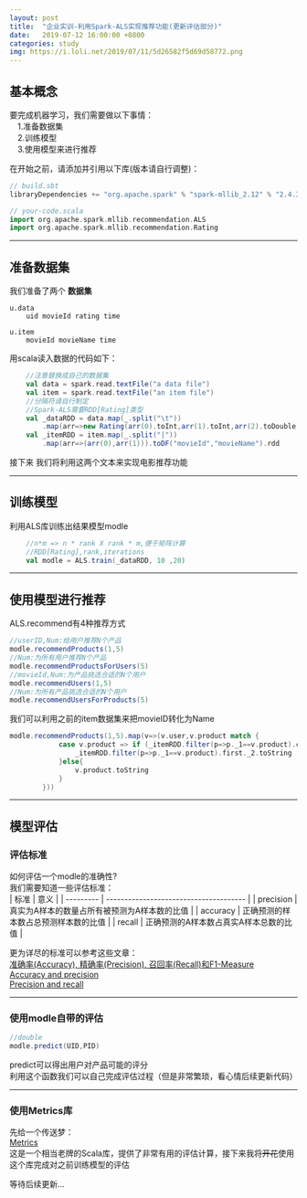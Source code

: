 ```yaml
---
layout: post
title:  "企业实训-利用Spark-ALS实现推荐功能(更新评估部分)"
date:   2019-07-12 16:00:00 +0800
categories: study
img: https://i.loli.net/2019/07/11/5d26582f5d69d58772.png
---
```


## 基本概念  

要完成机器学习，我们需要做以下事情：  
&emsp;1.准备数据集  
&emsp;2.训练模型  
&emsp;3.使用模型来进行推荐  

在开始之前，请添加并引用以下库(版本请自行调整)：  

```scala
// build.sbt
libraryDependencies += "org.apache.spark" % "spark-mllib_2.12" % "2.4.3"

// your-code.scala
import org.apache.spark.mllib.recommendation.ALS
import org.apache.spark.mllib.recommendation.Rating
```

----

## 准备数据集

我们准备了两个 <B>数据集</B>  

```dir
u.data
    uid movieId rating time

u.item
    movieId movieName time
```

用scala读入数据的代码如下：

```scala
    //注意替换成自己的数据集
    val data = spark.read.textFile("a data file")
    val item = spark.read.textFile("an item file")
    //分隔符请自行制定
    //Spark-ALS需要RDD[Rating]类型
    val _dataRDD = data.map(_.split("\t"))
        .map(arr=>new Rating(arr(0).toInt,arr(1).toInt,arr(2).toDouble)).rdd
    val _itemRDD = item.map(_.split("|"))
        .map(arr=>(arr(0),arr(1))).toDF("movieId","movieName").rdd
```

接下来 我们将利用这两个文本来实现电影推荐功能  

----

## 训练模型

利用ALS库训练出结果模型modle

```scala
    //n*m => n * rank X rank * m,便于矩阵计算
    //RDD[Rating],rank,iterations
    val modle = ALS.train(_dataRDD, 10 ,20)
```

----

## 使用模型进行推荐  

ALS.recommend有4种推荐方式

```scala
//userID,Num:给用户推荐N个产品
modle.recommendProducts(1,5)
//Num:为所有用户推荐N个产品
modle.recommendProductsForUsers(5)
//movieId,Num:为产品挑选合适的N个用户
modle.recommendUsers(1,5)
//Num:为所有产品挑选合适的N个用户
modle.recommendUsersForProducts(5)
```

我们可以利用之前的item数据集来把movieID转化为Name

```scala
modle.recommendProducts(1,5).map(v=>(v.user,v.product match {
            case v.product => if (_itemRDD.filter(p=>p._1==v.product).count != 0){
                _itemRDD.filter(p=>p._1==v.product).first._2.toString
            }else{
                v.product.toString
            }
        }))
```

----

## 模型评估  

### 评估标准

如何评估一个modle的准确性?  
我们需要知道一些评估标准：  
| 标准      | 意义                                   |
| --------- | -------------------------------------- |
| precision | 真实为A样本的数量占所有被预测为A样本数的比值   |
| accuracy  | 正确预测的样本数占总预测样本数的比值   |
| recall    | 正确预测的A样本数占真实A样本总数的比值 |

更为详尽的标准可以参考这些文章：  
[准确率(Accuracy), 精确率(Precision), 召回率(Recall)和F1-Measure](https://blog.argcv.com/articles/1036.c)  
[Accuracy and precision](https://en.wikipedia.org/wiki/Accuracy_and_precision)  
[Precision and recall](https://en.wikipedia.org/wiki/Precision_and_recall)

----

### 使用modle自带的评估

```scala
//double
modle.predict(UID,PID)
```

predict可以得出用户对产品可能的评分  
利用这个函数我们可以自己完成评估过程（但是非常繁琐，看心情后续更新代码）

----

### 使用Metrics库

先给一个传送梦：  
[Metrics](https://github.com/erikvanoosten/metrics-scala)  
这是一个相当老牌的Scala库，提供了非常有用的评估计算，接下来我将<S>开花</S>使用这个库完成对之前训练模型的评估  

等待后续更新...
